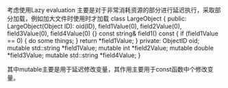 考虑使用Lazy evaluation
主要是对于非常消耗资源的部分进行延迟执行，采取部分加载，例如加大文件时使用时才加载
class LargeObject
{
    public:
        LargeObject(Object ID): oid(ID), field1Value(0), field2Value(0), field3Value(0), field4Value(0)
        {}
        const string& field1() const
        {
            if (field1Value == 0)
            {
                do some things;
            }
            return *field1Value;
        }
    private:
        ObjectID oid;
        mutable std::string *field1Value;
        mutable int *field2Value;
        mutable double *field3Value;
        mutable std::string *field4Value;
}

其中mutable主要是用于延迟修改变量，其作用主要用于const函数中个修改变量。